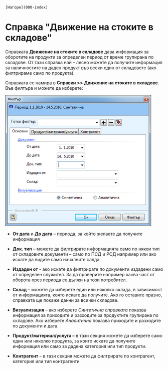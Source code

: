 ```{only} html
[Нагоре](000-index)
```

# Справка "Движение на стоките в складове"

Справката **Движение на стоките в складове** дава информация за
оборотите на продукти за определен период от време групирана по
складове. От тази справка най – лесно можете да получите информация за
наличностите на даден продукт във всеки един от складовете (ако
филтрираме само по продукта).

Справката се намира в **Справки \>\> Движение на стоките в складове**.
Във филтъра и можете да изберете:

![](903-image100.png)

 - **От дата** и **До дата** – периода, за който желаете да получите информация

 - **Док. тип** – можете да филтрирате информацията само по някои тип от складовите документи – само по ПСД и РСД например или ако искате да видите само началните салда.

 - **Издаден от** - ако искате да филтрирате по документи издадени само от определен служител. За да проверите например каква част от оборота през периода се дължи на този потребител.

 - **Склад** – можете да изберете един или няколко склада, в зависимост от информацията, която искате да получите. Ако го оставите празно, справката ще покаже данни за всички складове.

 - **Визуализация** – ако изберете *Синтетична справката* показва информация за приходите и разходите за продуктите групирана по складове. Ако изберете *Аналитична* показва приходите и разходите по документи и дата. 

 - **Продукт/материал/услуга –** в тази секция можете да изберете само един или няколко продукта, за които искате да получите информация или само за дадена категория или тип продукти.

 - **Контрагент** – в тази секция можете да филтрирате по контрагент, категория или тип контрагенти